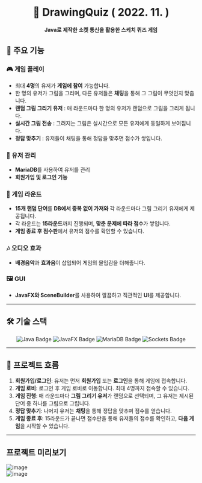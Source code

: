<h1 align="center">🎨 DrawingQuiz ( 2022. 11. )</h1>

<p align="center">
  <strong>Java로 제작한 소켓 통신을 활용한 스케치 퀴즈 게임</strong>
</p>

## 🚀 주요 기능

### 🎮 게임 플레이
- 최대 **4명**의 유저가 **게임에 참여** 가능합니다.
- 한 명의 유저가 그림을 그리며, 다른 유저들은 **채팅**을 통해 그 그림이 무엇인지 맞춥니다.
- **랜덤 그림 그리기 유저** : 매 라운드마다 한 명의 유저가 랜덤으로 그림을 그리게 됩니다.
- **실시간 그림 전송** : 그려지는 그림은 실시간으로 모든 유저에게 동일하게 보여집니다.
- **정답 맞추기** : 유저들이 채팅을 통해 정답을 맞추면 점수가 쌓입니다.

### 💾 유저 관리
- **MariaDB**를 사용하여 유저를 관리
- **회원가입 및 로그인 기능**

### 🎲 게임 라운드
- **15개 랜덤 단어**를 **DB에서 중복 없이 가져와** 각 라운드마다 그림 그리기 유저에게 제공됩니다.
- 각 라운드는 **15라운드**까지 진행되며, **맞춘 문제에 따라 점수**가 쌓입니다.
- **게임 종료 후 점수판**에서 유저의 점수를 확인할 수 있습니다.

### 🎶 오디오 효과
- **배경음악**과 **효과음**이 삽입되어 게임의 몰입감을 더해줍니다.

### 🖼️ GUI
- **JavaFX와 SceneBuilder**를 사용하여 깔끔하고 직관적인 **UI**를 제공합니다.

---

## 🛠️ 기술 스택

<p align="center">
  <img src="https://img.shields.io/badge/Java-007396?style=flat&logo=java&logoColor=white" alt="Java Badge" />
  <img src="https://img.shields.io/badge/JavaFX-2C2F3A?style=flat&logo=java&logoColor=white" alt="JavaFX Badge" />
  <img src="https://img.shields.io/badge/MariaDB-003545?style=flat&logo=mariadb&logoColor=white" alt="MariaDB Badge" />
  <img src="https://img.shields.io/badge/Sockets-808080?style=flat&logo=java&logoColor=white" alt="Sockets Badge" />
</p>

---

## 📌 프로젝트 흐름

1. **회원가입/로그인**: 유저는 먼저 **회원가입** 또는 **로그인**을 통해 게임에 접속합니다.
2. **게임 로비**: 로그인 후 게임 로비로 이동합니다. 최대 4명까지 접속할 수 있습니다.
3. **게임 진행**: 매 라운드마다 **그림 그리기 유저**가 랜덤으로 선택되며, 그 유저는 제시된 단어 중 하나를 그림으로 그립니다.
4. **정답 맞추기**: 나머지 유저는 **채팅**을 통해 정답을 맞추며 점수를 얻습니다.
5. **게임 종료 후**: 15라운드가 끝나면 점수판을 통해 유저들의 점수를 확인하고, **다음 게임**을 시작할 수 있습니다.

---

## 프로젝트 미리보기

![image](https://github.com/user-attachments/assets/7a6f813e-912b-4877-a715-41ecea36a462)
<br>
![image](https://github.com/user-attachments/assets/21289415-2a0d-443d-b67d-34f82a3d6dcc)

